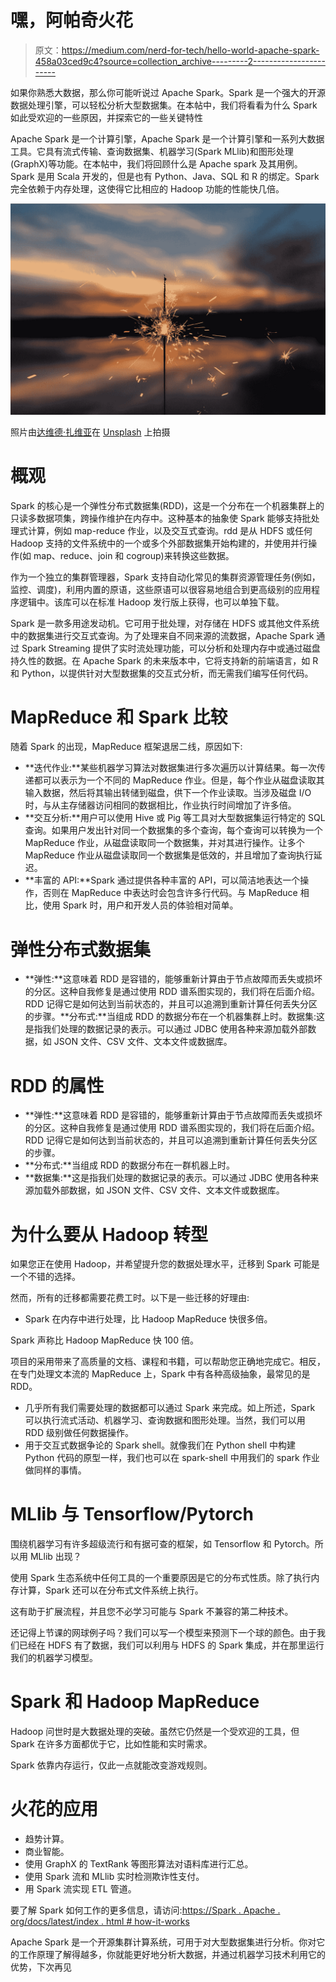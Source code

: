 # 嘿，阿帕奇火花

> 原文：<https://medium.com/nerd-for-tech/hello-world-apache-spark-458a03ced9c4?source=collection_archive---------2----------------------->

如果你熟悉大数据，那么你可能听说过 Apache Spark。Spark 是一个强大的开源数据处理引擎，可以轻松分析大型数据集。在本帖中，我们将看看为什么 Spark 如此受欢迎的一些原因，并探索它的一些关键特性

Apache Spark 是一个计算引擎，Apache Spark 是一个计算引擎和一系列大数据工具。它具有流式传输、查询数据集、机器学习(Spark MLlib)和图形处理(GraphX)等功能。在本帖中，我们将回顾什么是 Apache spark 及其用例。Spark 是用 Scala 开发的，但是也有 Python、Java、SQL 和 R 的绑定。Spark 完全依赖于内存处理，这使得它比相应的 Hadoop 功能的性能快几倍。

![](img/6126682b2c46ed9d0a377643a551aef4.png)

照片由[达维德·扎维亚](https://unsplash.com/@davealmine?utm_source=medium&utm_medium=referral)在 [Unsplash](https://unsplash.com?utm_source=medium&utm_medium=referral) 上拍摄

# 概观

Spark 的核心是一个弹性分布式数据集(RDD)，这是一个分布在一个机器集群上的只读多数据项集，跨操作维护在内存中。这种基本的抽象使 Spark 能够支持批处理式计算，例如 map-reduce 作业，以及交互式查询。rdd 是从 HDFS 或任何 Hadoop 支持的文件系统中的一个或多个外部数据集开始构建的，并使用并行操作(如 map、reduce、join 和 cogroup)来转换这些数据。

作为一个独立的集群管理器，Spark 支持自动化常见的集群资源管理任务(例如，监控、调度)，利用内置的原语，这些原语可以很容易地组合到更高级别的应用程序逻辑中。该库可以在标准 Hadoop 发行版上获得，也可以单独下载。

Spark 是一款多用途发动机。它可用于批处理，对存储在 HDFS 或其他文件系统中的数据集进行交互式查询。为了处理来自不同来源的流数据，Apache Spark 通过 Spark Streaming 提供了实时流处理功能，可以分析和处理内存中或通过磁盘持久性的数据。在 Apache Spark 的未来版本中，它将支持新的前端语言，如 R 和 Python，以提供针对大型数据集的交互式分析，而无需我们编写任何代码。

# MapReduce 和 Spark 比较

随着 Spark 的出现，MapReduce 框架退居二线，原因如下:

*   **迭代作业:**某些机器学习算法对数据集进行多次遍历以计算结果。每一次传递都可以表示为一个不同的 MapReduce 作业。但是，每个作业从磁盘读取其输入数据，然后将其输出转储到磁盘，供下一个作业读取。当涉及磁盘 I/O 时，与从主存储器访问相同的数据相比，作业执行时间增加了许多倍。
*   **交互分析:**用户可以使用 Hive 或 Pig 等工具对大型数据集运行特定的 SQL 查询。如果用户发出针对同一个数据集的多个查询，每个查询可以转换为一个 MapReduce 作业，从磁盘读取同一个数据集，并对其进行操作。让多个 MapReduce 作业从磁盘读取同一个数据集是低效的，并且增加了查询执行延迟。
*   **丰富的 API:**Spark 通过提供各种丰富的 API，可以简洁地表达一个操作，否则在 MapReduce 中表达时会包含许多行代码。与 MapReduce 相比，使用 Spark 时，用户和开发人员的体验相对简单。

# 弹性分布式数据集

*   **弹性:**这意味着 RDD 是容错的，能够重新计算由于节点故障而丢失或损坏的分区。这种自我修复是通过使用 RDD 谱系图实现的，我们将在后面介绍。RDD 记得它是如何达到当前状态的，并且可以追溯到重新计算任何丢失分区的步骤。**分布式:**当组成 RDD 的数据分布在一个机器集群上时。数据集:这是指我们处理的数据记录的表示。可以通过 JDBC 使用各种来源加载外部数据，如 JSON 文件、CSV 文件、文本文件或数据库。

# RDD 的属性

*   **弹性:**这意味着 RDD 是容错的，能够重新计算由于节点故障而丢失或损坏的分区。这种自我修复是通过使用 RDD 谱系图实现的，我们将在后面介绍。RDD 记得它是如何达到当前状态的，并且可以追溯到重新计算任何丢失分区的步骤。
*   **分布式:**当组成 RDD 的数据分布在一群机器上时。
*   **数据集:**这是指我们处理的数据记录的表示。可以通过 JDBC 使用各种来源加载外部数据，如 JSON 文件、CSV 文件、文本文件或数据库。

# 为什么要从 Hadoop 转型

如果您正在使用 Hadoop，并希望提升您的数据处理水平，迁移到 Spark 可能是一个不错的选择。

然而，所有的迁移都需要花费工时。以下是一些迁移的好理由:

*   Spark 在内存中进行处理，比 Hadoop MapReduce 快很多倍。

Spark 声称比 Hadoop MapReduce 快 100 倍。

项目的采用带来了高质量的文档、课程和书籍，可以帮助您正确地完成它。相反，在专门处理文本流的 MapReduce 上，Spark 中有各种高级抽象，最常见的是 RDD。

*   几乎所有我们需要处理的数据都可以通过 Spark 来完成。如上所述，Spark 可以执行流式活动、机器学习、查询数据和图形处理。当然，我们可以用 RDD 级别做任何数据操作。
*   用于交互式数据争论的 Spark shell。就像我们在 Python shell 中构建 Python 代码的原型一样，我们也可以在 spark-shell 中用我们的 spark 作业做同样的事情。

# MLlib 与 Tensorflow/Pytorch

围绕机器学习有许多超级流行和有据可查的框架，如 Tensorflow 和 Pytorch。所以用 MLlib 出现？

使用 Spark 生态系统中任何工具的一个重要原因是它的分布式性质。除了执行内存计算，Spark 还可以在分布式文件系统上执行。

这有助于扩展流程，并且您不必学习可能与 Spark 不兼容的第二种技术。

还记得上节课的网球例子吗？我们可以写一个模型来预测下一个球的颜色。由于我们已经在 HDFS 有了数据，我们可以利用与 HDFS 的 Spark 集成，并在那里运行我们的机器学习模型。

# Spark 和 Hadoop MapReduce

Hadoop 问世时是大数据处理的突破。虽然它仍然是一个受欢迎的工具，但 Spark 在许多方面都优于它，比如性能和实时需求。

Spark 依靠内存运行，仅此一点就能改变游戏规则。

# 火花的应用

*   趋势计算。
*   商业智能。
*   使用 GraphX 的 TextRank 等图形算法对语料库进行汇总。
*   使用 Spark 流和 MLlib 实时检测欺诈性支付。
*   用 Spark 流实现 ETL 管道。

要了解 Spark 如何工作的更多信息，请访问:[https://Spark . Apache . org/docs/latest/index . html # how-it-works](https://spark.apache.org/docs/latest/index.html#how-it-works)

Apache Spark 是一个开源集群计算系统，可用于对大型数据集进行分析。你对它的工作原理了解得越多，你就能更好地分析大数据，并通过机器学习技术利用它的优势，下次再见